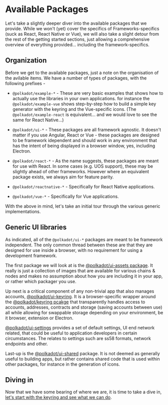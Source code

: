 # Available Packages

Let's take a slightly deeper diver into the available packages that we provide. While we won't (yet) cover the specifics of Frameworks-specifics (suck as React, React Native or Vue), we will also take a slight detour from the rest of the  getting started sections, just allowing a comprehensive overview of everything provided... including the framework-specifics.

## Organization

Before we get to the available packages, just a note on the organisation of the avilable items. We have a number of types of packages, with the following prefixes -

- `@polkadot/example-*` - These are very basic examples that shows how to actually use the libraries in your own applications. for instance the `@polkadot/example-vue` shows step-by-step how to build a simple key generator with the keyring and the Vue-specific icons. (The `@polkadot/example-react` is equivalent... and we would love to see the same for React Native...)

- `@polkadot/ui-*` - These packages are all framework agnostic. It doesn't matter if you use Angular, React or Vue - these packages are designed to be framework idependent and should work in any environment that has the intent of being displayed in a browser window, yes, including Electron.

- `@polkadot/react-*` - As the name suggests, these packages are meant for use with React. In some cases (e.g. UOS support), these may be slightly ahead of other frameworks. However where an equivalent package exists, we always aim for feature parity.

- `@polkadot/reactnative-*` - Specifically for React Native applications.

- `@polkadot/vue-*` - Specifically for Vue applications.

With the above in mind, let's take an initial tour through the various generic implementations.

##  Generic UI libraries

As indicated, all of the `@polkadot/ui-*` packages are meant to be framework independent. The only common thread between these are that they are designed for use inside a browser, with no requirement for using a development framework.

The first package we will look at is the [@polkadot/ui-assets package](https://www.npmjs.com/package/@polkadot/ui-assets). It really is just a collection of images that are available for various chains & nodes and makes no assumption about how you are including it in your app, or rather which packager you use.

Up next is a critical component of any non-trivial app that also manages accounts, [@polkadot/ui-keyring](https://www.npmjs.com/package/@polkadot/ui-keyring). It is a browser-specific wrapper around the [@polkadot/keyring pcakge](https://www.npmjs.com/package/@polkadot/keyring) that transparently handles access to accounts, addresses, contracts and storage (saving accounts between use) all while allowing for swappable storage depending on your environment, be it browser, extension or Electron.

[@polkadot/ui-settings](https://www.npmjs.com/package/@polkadot/ui-settings) provides a set of default settings, UI end network related, that could be useful to application developers in certain circumstances. The relates to settings such are ss58 formats, network endpoints and other.

Last-up is the [@polkadot/ui-shared](https://www.npmjs.com/package/@polkadot/ui-shared) package. It is not deemed as generally useful to building apps, but rather contains shared code that is used within other packages, for instance in the generation of icons.

## Diving in

Now that we have some bearing of where we are, it is time to take a dive in, [let's start with the keyring and see what we can do](keyring.md).
